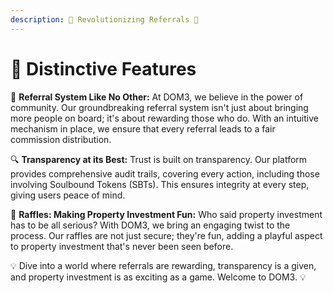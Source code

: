 ```yaml
---
description: 🚀 Revolutionizing Referrals 🚀
---
```


# 🔹 Distinctive Features

🤝 **Referral System Like No Other:** At DOM3, we believe in the power of community. Our groundbreaking referral system isn't just about bringing more people on board; it's about rewarding those who do. With an intuitive mechanism in place, we ensure that every referral leads to a fair commission distribution.

🔍 **Transparency at its Best:** Trust is built on transparency. Our platform provides comprehensive audit trails, covering every action, including those involving Soulbound Tokens (SBTs). This ensures integrity at every step, giving users peace of mind.

🎉 **Raffles: Making Property Investment Fun:** Who said property investment has to be all serious? With DOM3, we bring an engaging twist to the process. Our raffles are not just secure; they're fun, adding a playful aspect to property investment that's never been seen before.

💡 Dive into a world where referrals are rewarding, transparency is a given, and property investment is as exciting as a game. Welcome to DOM3. 💡

